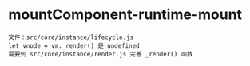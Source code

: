 # mountComponent-runtime-mount

    文件：src/core/instance/lifecycle.js
    let vnode = vm._render() 是 undefined
    需要到 src/core/instance/render.js 完善 _render() 函数

